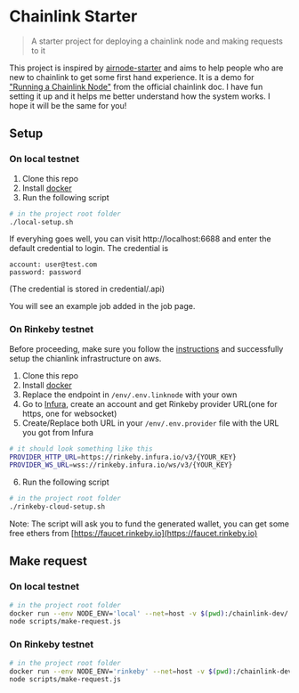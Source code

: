 # Chainlink Starter

> A starter project for deploying a chainlink node and making requests to it

This project is inspired by [airnode-starter](https://github.com/api3dao/airnode-starter) and aims to help people who are new to chainlink to get some first hand experience. It is a demo for ["Running a Chainlink Node"](https://docs.chain.link/docs/running-a-chainlink-node) from the official chainlink doc. I have fun setting it up and it helps me better understand how the system works. I hope it will be the same for you!

## Setup

### On local testnet

1. Clone this repo
2. Install [docker](https://www.docker.com/)
3. Run the following script

```bash
# in the project root folder
./local-setup.sh
```

If everyhing goes well, you can visit http://localhost:6688 and enter the default credential to login. The credential is

```
account: user@test.com
password: password
```

(The credential is stored in credential/.api)

You will see an example job added in the job page.

### On Rinkeby testnet

Before proceeding, make sure you follow the [instructions](https://github.com/xinbaDev/my-chainlink-setup#how-to-setup) and successfully setup the chianlink infrastructure on aws.

1. Clone this repo
2. Install [docker](https://www.docker.com/)
3. Replace the endpoint in `/env/.env.linknode` with your own
4. Go to [Infura](https://infura.io/), create an account and get Rinkeby provider URL(one for https, one for websocket)
5. Create/Replace both URL in your `/env/.env.provider` file with the URL you got from Infura

```bash
# it should look something like this
PROVIDER_HTTP_URL=https://rinkeby.infura.io/v3/{YOUR_KEY}
PROVIDER_WS_URL=wss://rinkeby.infura.io/ws/v3/{YOUR_KEY}
```

6. Run the following script

```bash
# in the project root folder
./rinkeby-cloud-setup.sh
```

Note: The script will ask you to fund the generated wallet, you can get some free ethers from [https://faucet.rinkeby.io](https://faucet.rinkeby.io)

## Make request

### On local testnet

```bash
# in the project root folder
docker run --env NODE_ENV='local' --net=host -v $(pwd):/chainlink-dev/ -it chainlink-local-dev \
node scripts/make-request.js
```

### On Rinkeby testnet

```bash
# in the project root folder
docker run --env NODE_ENV='rinkeby' --net=host -v $(pwd):/chainlink-dev/ -it chainlink-local-dev \
node scripts/make-request.js
```
